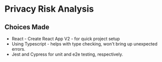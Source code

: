 # Privacy Risk Analysis


## Choices Made
- React - Create React App V2 - for quick project setup
- Using Typescript - helps with type checking, won't bring up unexpected errors.
- Jest and Cypress for unit and e2e testing, respectively.
